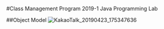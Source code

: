 #Class Management Program
2019-1 Java Programming Lab

##Object Model
![KakaoTalk_20190423_175347636](https://user-images.githubusercontent.com/17666783/60079387-ccceab00-9768-11e9-8329-93c7f74d815a.jpg)
